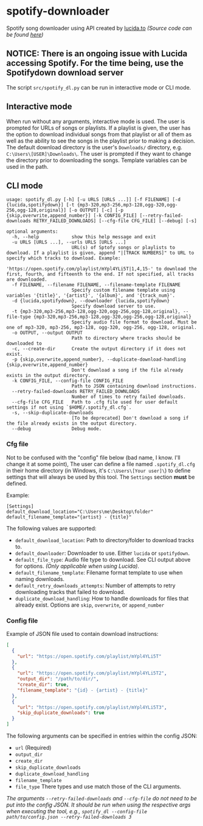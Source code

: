 # spotify-downloader

Spotify song downloader using API created by [lucida.to](https://lucida.to/) _(Source code can be found [here](https://git.gay/lucida/lucida))_

## **NOTICE: There is an ongoing issue with Lucida accessing Spotify.  For the time being, use the Spotifydown download server**

The script `src/spotify_dl.py` can be run in interactive mode or CLI mode.

## Interactive mode

When run without any arguments, interactive mode is used.  The user is prompted for URLs of songs or playlists.  If a playlist is given, the user has the option to download individual songs from that playlist or all of them as well as the ability to see the songs in the playlist prior to making a decision.  The default download directory is the user's `Downloads/` directory, e.g. `C:\Users\[USER]\Downloads\`.  The user is prompted if they want to change the directory prior to downloading the songs.  Template variables can be used in the path.

## CLI mode

```shell
usage: spotify_dl.py [-h] [-u URLS [URLS ...]] [-f FILENAME] [-d {lucida,spotifydown}] [-t {mp3-320,mp3-256,mp3-128,ogg-320,ogg-256,ogg-128,original}] [-o OUTPUT] [-c] [-p {skip,overwrite,append_number}] [-k CONFIG_FILE] [--retry-failed-downloads RETRY_FAILED_DOWNLOADS] [--cfg-file CFG_FILE] [--debug] [-s]

optional arguments:
  -h, --help            show this help message and exit
  -u URLS [URLS ...], --urls URLS [URLS ...]
                        URL(s) of Sptofy songs or playlists to download. If a playlist is given, append "|[TRACK NUMBERS]" to URL to specify which tracks to download. Example:
                        'https://open.spotify.com/playlist/mYpl4YLi5T|1,4,15-' to download the first, fourth, and fifteenth to the end. If not specified, all tracks are downloaded.
  -f FILENAME, --filename FILENAME, --filename-template FILENAME
                        Specify custom filename template using variables '{title}', '{artist}', '{album}', and '{track_num}'.
  -d {lucida,spotifydown}, --downloader {lucida,spotifydown}
                        Specify download server to use.
  -t {mp3-320,mp3-256,mp3-128,ogg-320,ogg-256,ogg-128,original}, --file-type {mp3-320,mp3-256,mp3-128,ogg-320,ogg-256,ogg-128,original}
                        Specify audio file format to download. Must be one of mp3-320, mp3-256, mp3-128, ogg-320, ogg-256, ogg-128, original.
  -o OUTPUT, --output OUTPUT
                        Path to directory where tracks should be downloaded to
  -c, --create-dir      Create the output directory if it does not exist.
  -p {skip,overwrite,append_number}, --duplicate-download-handling {skip,overwrite,append_number}
                        Don't download a song if the file already exists in the output directory.
  -k CONFIG_FILE, --config-file CONFIG_FILE
                        Path to JSON containing download instructions.
  --retry-failed-downloads RETRY_FAILED_DOWNLOADS
                        Number of times to retry failed downloads.
  --cfg-file CFG_FILE   Path to .cfg file used for user default settings if not using `$HOME/.spotify_dl.cfg`.
  -s, --skip-duplicate-downloads
                        [To be deprecated] Don't download a song if the file already exists in the output directory.
  --debug               Debug mode.
```

### Cfg file

Not to be confused with the "config" file below (bad name, I know. I'll change it at some point), The user can define a file named `.spotify_dl.cfg` in their home directory (in Windows, it's `C:\Users\[Your user]\`) to define settings that will always be used by this tool.  The `Settings` section **must** be defined.

Example:

```
[Settings]
default_download_location="C:\Users\me\Desktop\folder"
default_filename_template="{artist} - {title}"
```

The following values are supported:
* `default_download_location`: Path to directory/folder to download tracks to.
* `default_downloader`: Downloader to use.  Either `lucida` or `spotifydown`.
* `default_file_type`: Audio file type to download.  See CLI output above for options. _(Only applicable when using Lucida)_.
* `default_filename_template`: Filename format template to use when naming downloads.
* `default_retry_downloads_attempts`: Number of attempts to retry downloading tracks that failed to download.
* `duplicate_download_handling`: How to handle downloads for files that already exist.  Options are `skip`, `overwrite`, or `append_number`


### Config file

Example of JSON file used to contain download instructions:

```json
[
  {
    "url": "https://open.spotify.com/playlist/mYpl4YLi5T"
  },
  {
    "url": "https://open.spotify.com/playlist/mYpl4YLi5T2",
    "output_dir": "/path/to/dir/",
    "create_dir": true,
    "filename_template": "{id} - {artist} - {title}"
  },
  {
    "url": "https://open.spotify.com/playlist/mYpl4YLi5T3",
    "skip_duplicate_downloads": true
  }
]
```

The following arguments can be specified in entries within the config JSON:
* `url` (Required)
* `output_dir`
* `create_dir`
* `skip_duplicate_downloads`
* `duplicate_download_handling`
* `filename_template`
* `file_type`
There types and use match those of the CLI arguments.  

_The arguments `--retry-failed-downloads` and `--cfg-file` do not need to be put into the config JSON.  It should be run when using the respective args when executing the tool, e.g., `spotify_dl --config-file path/to/config.json --retry-failed-downloads 3`_
